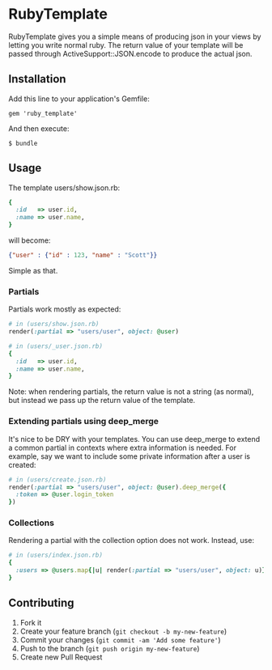 # RubyTemplate

RubyTemplate gives you a simple means of producing json in your views by letting you write normal ruby.  The return value of your template will be passed through ActiveSupport::JSON.encode to produce the actual json.

## Installation

Add this line to your application's Gemfile:

    gem 'ruby_template'

And then execute:

    $ bundle

## Usage

The template users/show.json.rb:

```ruby
{
  :id   => user.id,
  :name => user.name,
}
```

will become:

```json
{"user" : {"id" : 123, "name" : "Scott"}}
```

Simple as that.

### Partials

Partials work mostly as expected:

```ruby
# in (users/show.json.rb)
render(:partial => "users/user", object: @user)
```

```ruby
# in (users/_user.json.rb)
{
  :id   => user.id,
  :name => user.name,
}
```

Note:  when rendering partials, the return value is not a string (as normal), but instead we pass up the return value of the template.

### Extending partials using deep_merge

It's nice to be DRY with your templates.  You can use deep_merge to extend a common partial in contexts where extra information is needed. For example, say we want to include some private information after a user is created:

```ruby
# in (users/create.json.rb)
render(:partial => "users/user", object: @user).deep_merge({
  :token => @user.login_token
})
```

### Collections

Rendering a partial with the collection option does not work. Instead, use:

```ruby
# in (users/index.json.rb)
{
  :users => @users.map{|u| render(:partial => "users/user", object: u)}
}
```

## Contributing

1. Fork it
2. Create your feature branch (`git checkout -b my-new-feature`)
3. Commit your changes (`git commit -am 'Add some feature'`)
4. Push to the branch (`git push origin my-new-feature`)
5. Create new Pull Request
